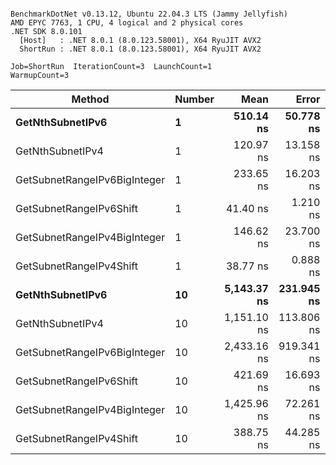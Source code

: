 ```

BenchmarkDotNet v0.13.12, Ubuntu 22.04.3 LTS (Jammy Jellyfish)
AMD EPYC 7763, 1 CPU, 4 logical and 2 physical cores
.NET SDK 8.0.101
  [Host]   : .NET 8.0.1 (8.0.123.58001), X64 RyuJIT AVX2
  ShortRun : .NET 8.0.1 (8.0.123.58001), X64 RyuJIT AVX2

Job=ShortRun  IterationCount=3  LaunchCount=1  
WarmupCount=3  

```
| Method                       | Number | Mean        | Error      | StdDev    | Min         | Max         | Gen0   | Allocated |
|----------------------------- |------- |------------:|-----------:|----------:|------------:|------------:|-------:|----------:|
| **GetNthSubnetIPv6**             | **1**      |   **510.14 ns** |  **50.778 ns** |  **2.783 ns** |   **507.17 ns** |   **512.69 ns** | **0.0076** |     **696 B** |
| GetNthSubnetIPv4             | 1      |   120.97 ns |  13.158 ns |  0.721 ns |   120.51 ns |   121.80 ns | 0.0019 |     160 B |
| GetSubnetRangeIPv6BigInteger | 1      |   233.65 ns |  16.203 ns |  0.888 ns |   232.65 ns |   234.35 ns | 0.0050 |     432 B |
| GetSubnetRangeIPv6Shift      | 1      |    41.40 ns |   1.210 ns |  0.066 ns |    41.33 ns |    41.47 ns | 0.0019 |     160 B |
| GetSubnetRangeIPv4BigInteger | 1      |   146.62 ns |  23.700 ns |  1.299 ns |   145.23 ns |   147.81 ns | 0.0024 |     208 B |
| GetSubnetRangeIPv4Shift      | 1      |    38.77 ns |   0.888 ns |  0.049 ns |    38.72 ns |    38.81 ns | 0.0021 |     176 B |
| **GetNthSubnetIPv6**             | **10**     | **5,143.37 ns** | **231.945 ns** | **12.714 ns** | **5,131.58 ns** | **5,156.84 ns** | **0.0839** |    **7336 B** |
| GetNthSubnetIPv4             | 10     | 1,151.10 ns | 113.806 ns |  6.238 ns | 1,145.35 ns | 1,157.73 ns | 0.0191 |    1600 B |
| GetSubnetRangeIPv6BigInteger | 10     | 2,433.16 ns | 919.341 ns | 50.392 ns | 2,403.82 ns | 2,491.34 ns | 0.0496 |    4320 B |
| GetSubnetRangeIPv6Shift      | 10     |   421.69 ns |  16.693 ns |  0.915 ns |   420.75 ns |   422.57 ns | 0.0191 |    1600 B |
| GetSubnetRangeIPv4BigInteger | 10     | 1,425.96 ns |  72.261 ns |  3.961 ns | 1,422.07 ns | 1,429.99 ns | 0.0248 |    2080 B |
| GetSubnetRangeIPv4Shift      | 10     |   388.75 ns |  44.285 ns |  2.427 ns |   386.16 ns |   390.98 ns | 0.0210 |    1760 B |
